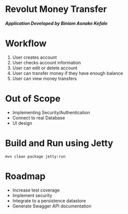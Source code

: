 # Revolut Money Transfer

##### Application Developed by Biniam Asnake Kefale

# Workflow
1. User creates account
2. User checks account information
3. User can edit or delete account
4. User can transfer money if they have enough balance
5. User can view money transfers

# Out of Scope
* Implementing Security/Authentication
* Connect to real Database
* UI design

# Build and Run using Jetty
`
mvn clean package jetty:run
`

# Roadmap
* Increase test coverage
* Implement security
* Integrate to a persistence datastore
* Generate Swagger API documentation